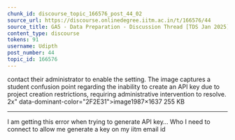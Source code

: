 ```yaml
---
chunk_id: discourse_topic_166576_post_44_02
source_url: https://discourse.onlinedegree.iitm.ac.in/t/166576/44
source_title: GA5 - Data Preparation - Discussion Thread [TDS Jan 2025]
content_type: discourse
tokens: 91
username: Udipth
post_number: 44
topic_id: 166576
---
```


 contact their administrator to enable the setting. The image captures a student confusion point regarding the inability to create an API key due to project creation restrictions, requiring administrative intervention to resolve. 2x" data-dominant-color="2F2E31">image1987×1637 255 KB

---

I am getting this error when trying to generate API key… Who I need to connect to allow me generate a key on my iitm email id
